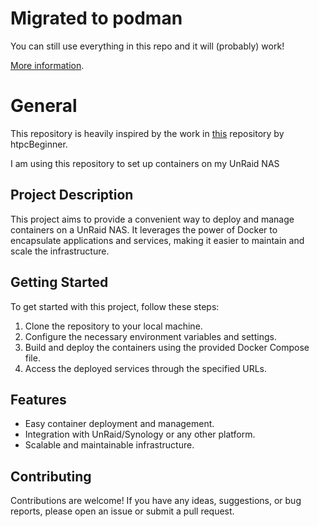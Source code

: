 # Migrated to podman

You can still use everything in this repo and it will (probably) work!

[More information](https://github.com/philipp-mlr/docker-services/issues/4).

# General

This repository is heavily inspired by the work in [this](https://github.com/htpcBeginner/docker-traefik) repository by htpcBeginner.

I am using this repository to set up containers on my UnRaid NAS

## Project Description

This project aims to provide a convenient way to deploy and manage containers on a UnRaid NAS. It leverages the power of Docker to encapsulate applications and services, making it easier to maintain and scale the infrastructure.

## Getting Started

To get started with this project, follow these steps:

1. Clone the repository to your local machine.
2. Configure the necessary environment variables and settings.
3. Build and deploy the containers using the provided Docker Compose file.
4. Access the deployed services through the specified URLs.

## Features

- Easy container deployment and management.
- Integration with UnRaid/Synology or any other platform.
- Scalable and maintainable infrastructure.

## Contributing

Contributions are welcome! If you have any ideas, suggestions, or bug reports, please open an issue or submit a pull request.
